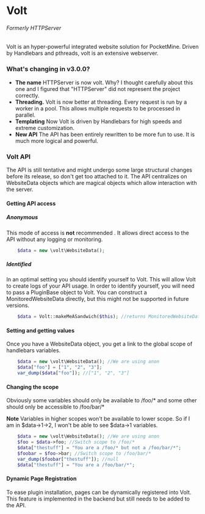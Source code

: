 Volt
====
###### Formerly HTTPServer

Volt is an hyper-powerful integrated website solution for PocketMine. Driven by Handlebars and pthreads, volt is an extensive webserver.

### What's changing in v3.0.0?
* **The name** HTTPServer is now volt. Why? I thought carefully about this one and I figured that "HTTPServer" did not represent the project correctly.
* **Threading.** Volt is now better at threading. Every request is run by a worker in a pool. This allows multiple requests to be processed in parallel. 
* **Templating** Now Volt is driven by Handlebars for high speeds and extreme customization.
* **New API** The API has been entirely rewritten to be more fun to use. It is much more logical and powerful.

### Volt API
The API is still tentative and might undergo some large structural changes before its release, so don't get too attached to it. The API centralizes on WebsiteData objects which are magical objects which allow interaction with the server.

#### Getting API access
##### Anonymous
This mode of access is **not** recommended . It allows direct access to the API without any logging or monitoring.
```php
	$data = new \volt\WebsiteData();
```
##### Identified 
In an optimal setting you should identify yourself to Volt. This will allow Volt to create logs of your API usage. In order to identify yourself, you will need to pass a PluginBase object to Volt. You can construct a MonitoredWebsiteData directly, but this might not be supported in future versions.
```php
	$data = Volt::makeMeASandwich($this); //returns MonitoredWebsiteData
```
#### Setting and getting values
Once you have a WebsiteData object, you get a link to the global scope of handlebars variables.
```php
	$data = new \volt\WebsiteData(); //We are using anon
    $data["foo"] = ["1", "2", "3"];
    var_dump($data["foo"]); //["1", "2", "3"]
```

#### Changing the scope
Obviously some variables should only be available to /foo/* and some other should only be accessible to /foo/bar/*

**Note** Variables in higher scopes won't be available to lower scope. So if I am in $data->1->2, I won't be able to see $data->1 variables.

```php
	$data = new \volt\WebsiteData(); //We are using anon
    $foo = $data->foo; //Switch scope to /foo/*
    $data["thestuff"] = "You are a /foo/* but not a /foo/bar/*";
    $foobar = $foo->bar; //Switch scope to /foo/bar/*
    var_dump($foobar["thestuff"]); //null
    $data["thestuff"] = "You are a /foo/bar/*";
```

#### Dynamic Page Registration
To ease plugin installation, pages can be dynamically registered into Volt. This feature is implemented in the backend but still needs to be added to the API.
